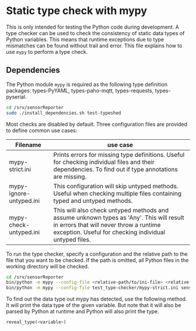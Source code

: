 # Static type check with mypy

This is only intended for testing the Python code during development.
A type checker can be used to check the consistency of static data types of Python variables.
This means that runtime exceptions due to type mismatches can be found without trail and error.
This file explains how to use `mypy` to perform a type check.

## Dependencies
The Python module `mypy` is required as the following type definition packages: types-PyYAML, types-paho-mqtt, types-requests, types-pyserial.

```bash
cd /srv/sensorReporter
sudo ./install_dependencies.sh test-typeshed
```

Most checks are disabled by default.
Three configuration files are provided to define common use cases:

| Filename                | use case                                                                                                                                                                                    |
|-------------------------|---------------------------------------------------------------------------------------------------------------------------------------------------------------------------------------------|
| mypy-strict.ini         | Prints errors for missing type definitions. Useful for checking individual files and their dependencies. To find out if type annotations are missing.                                       |
| mypy-ignore-untyped.ini | This configuration will skip untyped methods. Useful when checking multiple files containing typed and untyped methods.                                                                     |
| mypy-check-untyped.ini  | This will also check untyped methods and assume unknown types as 'Any'. This will result in errors that will never throw a runtime exception. Useful for checking individual untyped files. |

To run the type checker, specify a configuration and the relative path to the file that you want to be checked.
If the path is omitted, all Python files in the working directory will be checked.

```bash
cd /srv/sensorReporter
bin/python -m mypy --config-file <relative-path/to/ini-file> <relative-path/to/python-file>
bin/python -m mypy --config-file test_type-checker/mypy-strict.ini sensor_reporter.py
```

To find out the data type out mypy has detected, use the following method.
It will print the data type of the given variable.
But note that it will also be parsed by Python at runtime and Python will also print the type.

```python
reveal_type(<variable>)
```